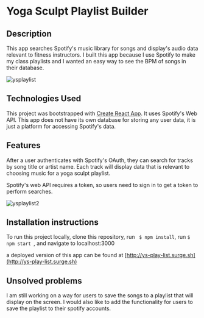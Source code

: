 # Yoga Sculpt Playlist Builder

## Description

This app searches Spotify's music library for songs and display's audio data relevant to fitness instructors.  I built this app because I use Spotify to make my class playlists and I wanted an easy way to see the BPM of songs in their database. 

![ysplaylist](https://user-images.githubusercontent.com/26101268/43541351-35447b66-9598-11e8-8271-60639a0a450a.png)

## Technologies Used

This project was bootstrapped with [Create React App](https://github.com/facebookincubator/create-react-app).  It uses Spotify's Web API.  This app does not have its own database for storing any user data, it is just a platform for accessing Spotify's data.  

## Features

After a user authenticates with Spotify's OAuth, they can search for tracks by song title or artist name. Each track will display data that is relevant to choosing music for a yoga sculpt playlist.  

Spotify's web API requires a token, so users need to sign in to get a token to perform searches.  

![ysplaylist2](https://user-images.githubusercontent.com/26101268/43542372-ca6005b0-959a-11e8-8c2d-b69180156c02.png)

## Installation instructions 

To run this project locally, clone this repository, run ``` $ npm install```, run ```$ npm start ```, and navigate to localhost:3000 

a deployed version of this app can be found at [http://ys-play-list.surge.sh](http://ys-play-list.surge.sh) 

## Unsolved problems 

I am still working on a way for users to save the songs to a playlist that will display on the screen.  I would also like to add the functionality for users to save the playlist to their spotify accounts.  